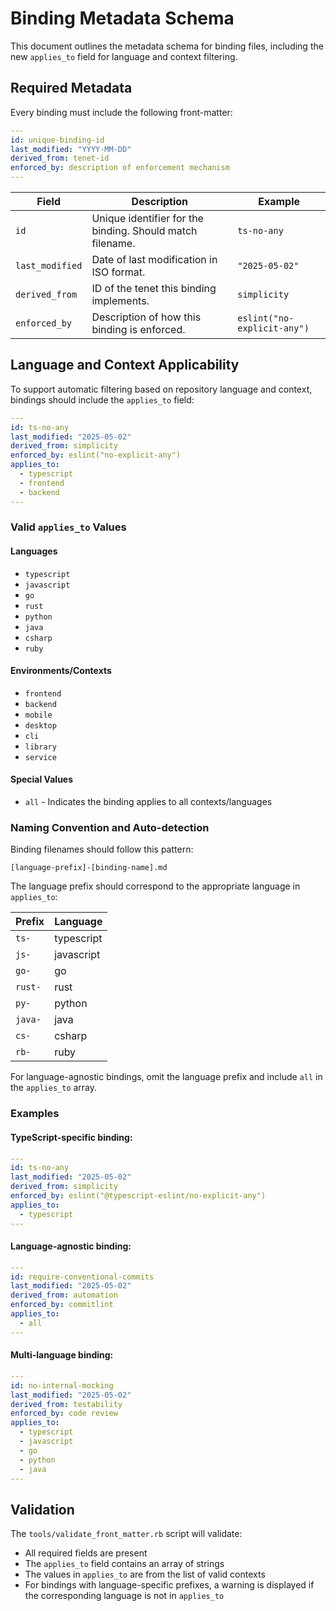 # Binding Metadata Schema

This document outlines the metadata schema for binding files, including the new `applies_to` field for language and context filtering.

## Required Metadata

Every binding must include the following front-matter:

```yaml
---
id: unique-binding-id
last_modified: "YYYY-MM-DD"
derived_from: tenet-id
enforced_by: description of enforcement mechanism
---
```

| Field | Description | Example |
|-------|-------------|---------|
| `id` | Unique identifier for the binding. Should match filename. | `ts-no-any` |
| `last_modified` | Date of last modification in ISO format. | `"2025-05-02"` |
| `derived_from` | ID of the tenet this binding implements. | `simplicity` |
| `enforced_by` | Description of how this binding is enforced. | `eslint("no-explicit-any")` |

## Language and Context Applicability

To support automatic filtering based on repository language and context, bindings should include the `applies_to` field:

```yaml
---
id: ts-no-any
last_modified: "2025-05-02"
derived_from: simplicity
enforced_by: eslint("no-explicit-any")
applies_to:
  - typescript
  - frontend
  - backend
---
```

### Valid `applies_to` Values

#### Languages

- `typescript`
- `javascript`
- `go`
- `rust`
- `python`
- `java`
- `csharp`
- `ruby`

#### Environments/Contexts

- `frontend`
- `backend`
- `mobile`
- `desktop`
- `cli`
- `library`
- `service`

#### Special Values

- `all` - Indicates the binding applies to all contexts/languages

### Naming Convention and Auto-detection

Binding filenames should follow this pattern:

```
[language-prefix]-[binding-name].md
```

The language prefix should correspond to the appropriate language in `applies_to`:

| Prefix | Language |
|--------|----------|
| `ts-` | typescript |
| `js-` | javascript |
| `go-` | go |
| `rust-` | rust |
| `py-` | python |
| `java-` | java |
| `cs-` | csharp |
| `rb-` | ruby |

For language-agnostic bindings, omit the language prefix and include `all` in the `applies_to` array.

### Examples

#### TypeScript-specific binding:

```yaml
---
id: ts-no-any
last_modified: "2025-05-02"
derived_from: simplicity
enforced_by: eslint("@typescript-eslint/no-explicit-any")
applies_to:
  - typescript
---
```

#### Language-agnostic binding:

```yaml
---
id: require-conventional-commits
last_modified: "2025-05-02"
derived_from: automation
enforced_by: commitlint
applies_to:
  - all
---
```

#### Multi-language binding:

```yaml
---
id: no-internal-mocking
last_modified: "2025-05-02"
derived_from: testability
enforced_by: code review
applies_to:
  - typescript
  - javascript
  - go
  - python
  - java
---
```

## Validation

The `tools/validate_front_matter.rb` script will validate:

- All required fields are present
- The `applies_to` field contains an array of strings
- The values in `applies_to` are from the list of valid contexts
- For bindings with language-specific prefixes, a warning is displayed if the corresponding language is not in `applies_to`
